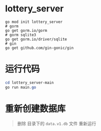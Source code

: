# lottery_server

```shell
go mod init lottery_server
# gorm
go get gorm.io/gorm
# gorm sqlite3
go get gorm.io/driver/sqlite
# gin
go get github.com/gin-gonic/gin
```

# 运行代码

```powershell
cd lottery_server-main
go run main.go
```

# 重新创建数据库

> 删除 目录下的 `data.v1.db` 文件 重新运行
